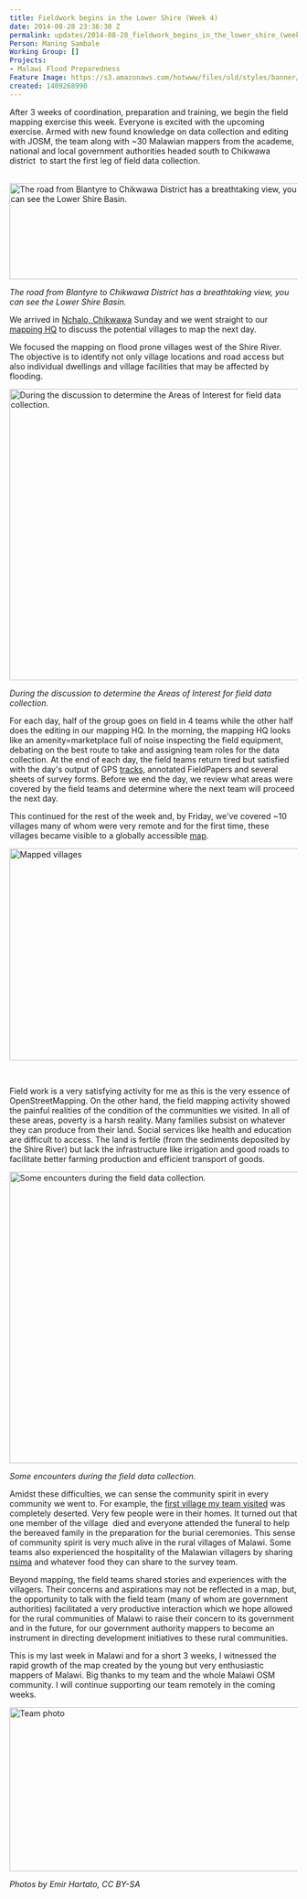 ```yaml
---
title: Fieldwork begins in the Lower Shire (Week 4)
date: 2014-08-28 23:36:30 Z
permalink: updates/2014-08-28_fieldwork_begins_in_the_lower_shire_(week_4)
Person: Maning Sambale
Working Group: []
Projects:
- Malawi Flood Preparedness
Feature Image: https://s3.amazonaws.com/hotwww/files/old/styles/banner/public/Screenshot+from+2014-08-29+07:26:24.png
created: 1409268990
---
```


<p>After 3 weeks of coordination, preparation and training, we begin the field mapping exercise this week. Everyone is excited with the upcoming exercise. Armed with new found knowledge on data collection and editing with JOSM, the team along with ~30 Malawian mappers from the academe, national and local government authorities headed south to Chikwawa district&nbsp; to start the first leg of field data collection.&nbsp; <br>&nbsp;</p><p><img class="image-large" title="The road from Blantyre to Chikwawa District has a breathtaking view, you can see the Lower Shire Basin." src="https://s3.amazonaws.com/hotwww/files/old/styles/large/public/image00.jpg?itok=LvIr4qnz" alt="The road from Blantyre to Chikwawa District has a breathtaking view, you can see the Lower Shire Basin." height="168" width="510"></p><p><em>The road from Blantyre to Chikwawa District has a breathtaking view, you can see the Lower Shire Basin.</em></p><p>We arrived in <a href="http://www.openstreetmap.org/#map=15/-16.2707/34.8698">Nchalo, Chikwawa</a> Sunday and we went straight to our <a href="http://www.openstreetmap.org/node/3023223295#map=19/-16.25621/34.86481">mapping HQ</a> to discuss the potential villages to map the next day.</p><p>We focused the mapping on flood prone villages west of the Shire River. The objective is to identify not only village locations and road access but also individual dwellings and village facilities that may be affected by flooding.</p><p><img class="image-large" title="During the discussion to determine the Areas of Interest for field data collection." src="https://s3.amazonaws.com/hotwww/files/old/styles/large/public/image02.jpg?itok=TaA_pyf3" alt="During the discussion to determine the Areas of Interest for field data collection." height="510" width="510"></p><p><em>During the discussion to determine the Areas of Interest for field data collection.</em></p><p>For each day, half of the group goes on field in 4 teams while the other half does the editing in our mapping HQ. In the morning, the mapping HQ looks like an amenity=marketplace full of noise inspecting the field equipment, debating on the best route to take and assigning team roles for the data collection. At the end of each day, the field teams return tired but satisfied with the day's output of GPS <a href="http://umap.openstreetmap.fr/en/map/malawi-lower-shire-project_11057#17/-16.47564/34.99872">tracks</a>, annotated FieldPapers and several sheets of survey forms. Before we end the day, we review what areas were covered by the field teams and determine where the next team will proceed the next day.</p><p>This continued for the rest of the week and, by Friday, we've covered ~10 villages many of whom were very remote and for the first time, these villages became visible to a globally accessible <a href="http://www.openstreetmap.org/#map=16/-16.4701/34.9902&amp;layers=H">map</a>.</p><p><img class="image-large" title="http://www.openstreetmap.org/#map=16/-16.4701/34.9902&amp;layers=H" src="https://s3.amazonaws.com/hotwww/files/old/styles/large/public/Screenshot%20from%202014-08-29%2007%3A26%3A24.png?itok=TwGiMAFN" alt="Mapped villages" height="371" width="510"></p><p>&nbsp;</p><p>Field work is a very satisfying activity for me as this is the very essence of OpenStreetMapping. On the other hand, the field mapping activity showed the painful realities of the condition of the communities we visited. In all of these areas, poverty is a harsh reality. Many families subsist on whatever they can produce from their land. Social services like health and education are difficult to access. The land is fertile (from the sediments deposited by the Shire River) but lack the infrastructure like irrigation and good roads to facilitate better farming production and efficient transport of goods.</p><p><img class="image-large" title="Some encounters during the field data collection." src="https://s3.amazonaws.com/hotwww/files/old/styles/large/public/image01.jpg?itok=IUxFPcKF" alt="Some encounters during the field data collection." height="510" width="510"></p><p><em>Some encounters during the field data collection.</em></p><p>Amidst these difficulties, we can sense the community spirit in every community we went to. For example, the <a href="http://www.openstreetmap.org/#map=15/-16.5226/35.0232&amp;layers=H">first village my team visited</a> was completely deserted. Very few people were in their homes. It turned out that one member of the village&nbsp; died and everyone attended the funeral to help the bereaved family in the preparation for the burial ceremonies. This sense of community spirit is very much alive in the rural villages of Malawi. Some teams also experienced the hospitality of the Malawian villagers by sharing <a href="http://en.wikipedia.org/wiki/Nsima">nsima</a> and whatever food they can share to the survey team.</p><p>Beyond mapping, the field teams shared stories and experiences with the villagers. Their concerns and aspirations may not be reflected in a map, but, the opportunity to talk with the field team (many of whom are government authorities) facilitated a very productive interaction which we hope allowed for the rural communities of Malawi to raise their concern to its government and in the future, for our government authority mappers to become an instrument in directing development initiatives to these rural communities.</p><p>This is my last week in Malawi and for a short 3 weeks, I witnessed the rapid growth of the map created by the young but very enthusiastic mappers of Malawi. Big thanks to my team and the whole Malawi OSM community. I will continue supporting our team remotely in the coming weeks.&nbsp;</p><p><img class="image-large" title="Team photo" src="https://s3.amazonaws.com/hotwww/files/old/styles/large/public/image03.jpg?itok=vy9S9f2r" alt="Team photo" height="287" width="510"></p><p><em>Photos by Emir Hartato, CC BY-SA</em></p><p>&nbsp;</p>
